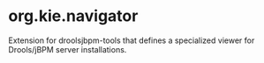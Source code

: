 # org.kie.navigator
Extension for droolsjbpm-tools that defines a specialized viewer for Drools/jBPM server installations.
